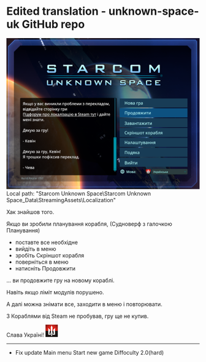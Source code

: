 # Edited translation - unknown-space-uk GitHub repo 
![Слава Україні!]( https://github.com/cheva/unknown-space-uk/blob/initial/title.png?raw=true "Слава Україні!") 
Local path: "Starcom Unknown Space\Starcom Unknown Space_Data\StreamingAssets\Localization"

Хак знайшов того. 

Якщо ви зробили планування корабля, (Судноверф з галочкою Планування) 
- поставте все необхідне 
- вийдіть в меню 
- зробіть Скріншот корабля
- поверніться в меню 
- натисніть Продовжити 

... ви продовжите гру на новому кораблі. 

Навіть якщо ліміт модулів порушено. 

А далі можна знімати все, заходити в меню і повторювати. 

З Кораблями від Steam не пробував, гру ще не купив.

Слава Україні!  ![Слава Україні!]( https://raw.githubusercontent.com/cheva/unknown-space-uk/refs/heads/initial/Starcom%20-%20Невідомий%20Простір.png "Слава Україні!")  

______________

- Fix update Main menu Start new game Diffoculty 2.0(hard)
